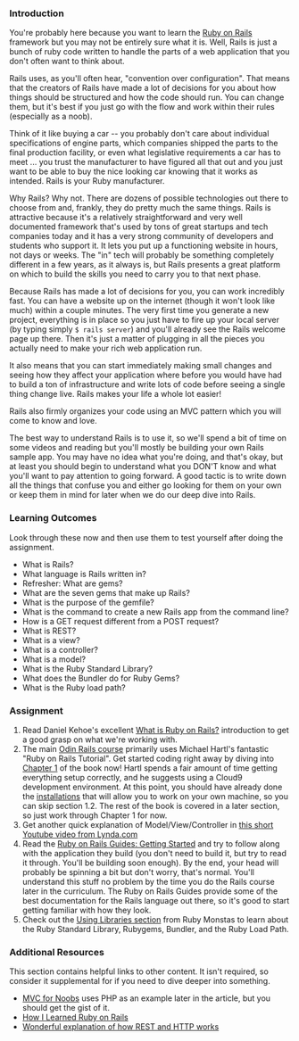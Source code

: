 ### Introduction

You're probably here because you want to learn the [Ruby on Rails](http://rubyonrails.org/) framework but you may not be entirely sure what it is.  Well, Rails is just a bunch of ruby code written to handle the parts of a web application that you don't often want to think about.  

Rails uses, as you'll often hear, "convention over configuration".  That means that the creators of Rails have made a lot of decisions for you about how things should be structured and how the code should run.  You can change them, but it's best if you just go with the flow and work within their rules (especially as a noob).

Think of it like buying a car -- you probably don't care about individual specifications of engine parts, which companies shipped the parts to the final production facility, or even what legislative requirements a car has to meet ... you trust the manufacturer to have figured all that out and you just want to be able to buy the nice looking car knowing that it works as intended.  Rails is your Ruby manufacturer.

Why Rails?  Why not.  There are dozens of possible technologies out there to choose from and, frankly, they do pretty much the same things.  Rails is attractive because it's a relatively straightforward and very well documented framework that's used by tons of great startups and tech companies today and it has a very strong community of developers and students who support it.  It lets you put up a functioning website in hours, not days or weeks.  The "in" tech will probably be something completely different in a few years, as it always is, but Rails presents a great platform on which to build the skills you need to carry you to that next phase.

Because Rails has made a lot of decisions for you, you can work incredibly fast.  You can have a website up on the internet (though it won't look like much) within a couple minutes.  The very first time you generate a new project, everything is in place so you just have to fire up your local server (by typing simply `$ rails server`) and you'll already see the Rails welcome page up there.  Then it's just a matter of plugging in all the pieces you actually need to make your rich web application run.  

It also means that you can start immediately making small changes and seeing how they affect your application where before you would have had to build a ton of infrastructure and write lots of code before seeing a single thing change live.  Rails makes your life a whole lot easier!

Rails also firmly organizes your code using an MVC pattern which you will come to know and love.

The best way to understand Rails is to use it, so we'll spend a bit of time on some videos and reading but you'll mostly be building your own Rails sample app.  You may have no idea what you're doing, and that's okay, but at least you should begin to understand what you DON'T know and what you'll want to pay attention to going forward.  A good tactic is to write down all the things that confuse you and either go looking for them on your own or keep them in mind for later when we do our deep dive into Rails.

### Learning Outcomes
Look through these now and then use them to test yourself after doing the assignment.

* What is Rails?
* What language is Rails written in?
* Refresher: What are gems?
* What are the seven gems that make up Rails?
* What is the purpose of the gemfile?
* What is the command to create a new Rails app from the command line?
* How is a GET request different from a POST request?
* What is REST?
* What is a view?
* What is a controller?
* What is a model?
* What is the Ruby Standard Library?
* What does the Bundler do for Ruby Gems?
* What is the Ruby load path?


### Assignment

<div class="lesson-content__panel" markdown="1">

  1. Read Daniel Kehoe's excellent [What is Ruby on Rails?](http://railsapps.github.io/what-is-ruby-rails.html) introduction to get a good grasp on what we're working with.
  2. The main [Odin Rails course](http://www.theodinproject.com/courses/ruby-on-rails) primarily uses Michael Hartl's fantastic "Ruby on Rails Tutorial". Get started coding right away by diving into [Chapter 1](https://www.learnenough.com/ruby-on-rails-4th-edition-tutorial) of the book now! Hartl spends a fair amount of time getting everything setup correctly, and he suggests using a Cloud9 development environment. At this point, you should have already done the [installations](https://www.theodinproject.com/courses/web-development-101/lessons/your-first-rails-application?ref=lnav) that will allow you to work on your own machine, so you can skip section 1.2. The rest of the book is covered in a later section, so just work through Chapter 1 for now.
  3. Get another quick explanation of Model/View/Controller in [this short Youtube video from Lynda.com](http://www.youtube.com/watch?v=3mQjtk2YDkM)
  4. Read the [Ruby on Rails Guides: Getting Started](http://guides.rubyonrails.org/getting_started.html) and try to follow along with the application they build (you don't need to build it, but try to read it through. You'll be building soon enough). By the end, your head will probably be spinning a bit but don't worry, that's normal. You'll understand this stuff no problem by the time you do the Rails course later in the curriculum. The Ruby on Rails Guides provide some of the best documentation for the Rails language out there, so it's good to start getting familiar with how they look.
  5. Check out the [Using Libraries section](http://webapps-for-beginners.rubymonstas.org/libraries.html) from Ruby Monstas to learn about the Ruby Standard Library, Rubygems, Bundler, and the Ruby Load Path.

</div>

### Additional Resources
This section contains helpful links to other content. It isn't required, so consider it supplemental for if you need to dive deeper into something.

* [MVC for Noobs](http://net.tutsplus.com/tutorials/other/mvc-for-noobs/) uses PHP as an example later in the article, but you should get the gist of it.
* [How I Learned Ruby on Rails](https://medium.com/how-i-learned-ruby-rails/e08c94e2a51e)
* [Wonderful explanation of how REST and HTTP works](https://www.youtube.com/watch?v=Q-BpqyOT3a8)
